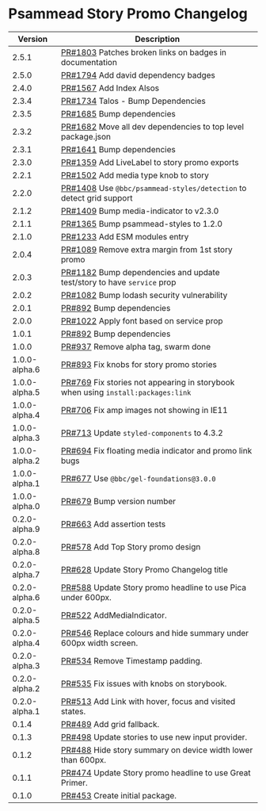 # Psammead Story Promo Changelog

<!-- prettier-ignore -->
| Version | Description |
| ------- | ----------- |
| 2.5.1 | [PR#1803](https://github.com/bbc/psammead/pull/1803/) Patches broken links on badges in documentation |
| 2.5.0 | [PR#1794](https://github.com/bbc/psammead/pull/1794) Add david dependency badges |
| 2.4.0   | [PR#1567](https://github.com/bbc/psammead/pull/1567) Add Index Alsos |
| 2.3.4 | [PR#1734](https://github.com/bbc/psammead/pull/1734) Talos - Bump Dependencies |
| 2.3.5   | [PR#1685](https://github.com/bbc/psammead/pull/1685) Bump dependencies |
| 2.3.2 | [PR#1682](https://github.com/bbc/psammead/pull/1682) Move all dev dependencies to top level package.json |
| 2.3.1 | [PR#1641](https://github.com/bbc/psammead/pull/1641) Bump dependencies |
| 2.3.0 | [PR#1359](https://github.com/bbc/psammead/pull/1359) Add LiveLabel to story promo exports |
| 2.2.1 | [PR#1502](https://github.com/bbc/psammead/pull/1502) Add media type knob to story |
| 2.2.0 | [PR#1408](https://github.com/bbc/psammead/pull/1408) Use `@bbc/psammead-styles/detection` to detect grid support |
| 2.1.2 | [PR#1409](https://github.com/bbc/psammead/pull/1409) Bump media-indicator to v2.3.0 |
| 2.1.1 | [PR#1365](https://github.com/bbc/psammead/pull/1365) Bump psammead-styles to 1.2.0 |
| 2.1.0 | [PR#1233](https://github.com/bbc/psammead/pull/1233) Add ESM modules entry |
| 2.0.4 | [PR#1089](https://github.com/bbc/psammead/pull/1089) Remove extra margin from 1st story promo |
| 2.0.3 | [PR#1182](https://github.com/bbc/psammead/pull/1182) Bump dependencies and update test/story to have `service` prop |
| 2.0.2 | [PR#1082](https://github.com/bbc/psammead/pull/1082) Bump lodash security vulnerability |
| 2.0.1 | [PR#892](https://github.com/bbc/psammead/pull/892) Bump dependencies |
| 2.0.0 | [PR#1022](https://github.com/bbc/psammead/pull/1022) Apply font based on service prop |
| 1.0.1 | [PR#892](https://github.com/bbc/psammead/pull/892) Bump dependencies |
| 1.0.0 | [PR#937](https://github.com/bbc/psammead/pull/937) Remove alpha tag, swarm done |
| 1.0.0-alpha.6 | [PR#893](https://github.com/bbc/psammead/pull/893) Fix knobs for story promo stories |
| 1.0.0-alpha.5 | [PR#769](https://github.com/bbc/psammead/pull/769) Fix stories not appearing in storybook when using `install:packages:link` |
| 1.0.0-alpha.4 | [PR#706](https://github.com/bbc/psammead/pull/706) Fix amp images not showing in IE11  |
| 1.0.0-alpha.3 | [PR#713](https://github.com/bbc/psammead/pull/713) Update `styled-components` to 4.3.2 |
| 1.0.0-alpha.2 | [PR#694](https://github.com/bbc/psammead/pull/694) Fix floating media indicator and promo link bugs  |
| 1.0.0-alpha.1 | [PR#677](https://github.com/bbc/psammead/pull/677) Use `@bbc/gel-foundations@3.0.0` |
| 1.0.0-alpha.0 | [PR#679](https://github.com/bbc/psammead/pull/679) Bump version number |
| 0.2.0-alpha.9 | [PR#663](https://github.com/bbc/psammead/pull/663) Add assertion tests |
| 0.2.0-alpha.8 | [PR#578](https://github.com/bbc/psammead/pull/578) Add Top Story promo design |
| 0.2.0-alpha.7 | [PR#628](https://github.com/bbc/psammead/pull/628) Update Story  Promo Changelog title |
| 0.2.0-alpha.6 | [PR#588](https://github.com/bbc/psammead/pull/588) Update Story promo headline to use Pica under 600px. |
| 0.2.0-alpha.5 | [PR#522](https://github.com/bbc/psammead/pull/522) AddMediaIndicator. |
| 0.2.0-alpha.4 | [PR#546](https://github.com/bbc/psammead/pull/546) Replace colours and hide summary under 600px width screen. |
| 0.2.0-alpha.3 | [PR#534](https://github.com/bbc/psammead/pull/534) Remove Timestamp padding. |
| 0.2.0-alpha.2 | [PR#535](https://github.com/bbc/psammead/pull/535) Fix issues with knobs on storybook. |
| 0.2.0-alpha.1 | [PR#513](https://github.com/bbc/psammead/pull/513) Add Link with hover, focus and visited states. |
| 0.1.4 | [PR#489](https://github.com/bbc/psammead/pull/489) Add grid fallback. |
| 0.1.3 | [PR#498](https://github.com/bbc/psammead/pull/498) Update stories to use new input provider. |
| 0.1.2 | [PR#488](https://github.com/bbc/psammead/pull/488) Hide story summary on device width lower than 600px. |
| 0.1.1 | [PR#474](https://github.com/bbc/psammead/pull/474) Update Story promo headline to use Great Primer. |
| 0.1.0 | [PR#453](https://github.com/bbc/psammead/pull/453) Create initial package. |
